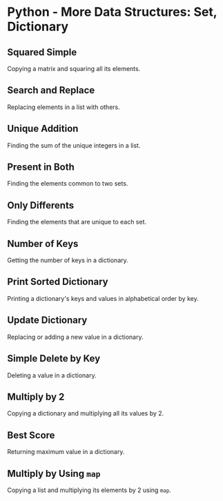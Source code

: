 # Python - More Data Structures: Set, Dictionary

## Squared Simple
Copying a matrix and squaring all its elements.

## Search and Replace
Replacing elements in a list with others.

## Unique Addition
Finding the sum of the unique integers in a list.

## Present in Both
Finding the elements common to two sets.

## Only Differents
Finding the elements that are unique to each set.

## Number of Keys
Getting the number of keys in a dictionary.

## Print Sorted Dictionary
Printing a dictionary's keys and values in alphabetical order by key.

## Update Dictionary
Replacing or adding a new value in a dictionary.

## Simple Delete by Key
Deleting a value in a dictionary.

## Multiply by 2
Copying a dictionary and multiplying all its values by 2.

## Best Score
Returning maximum value in a dictionary.

## Multiply by Using `map`
Copying a list and multiplying its elements by 2 using `map`.
